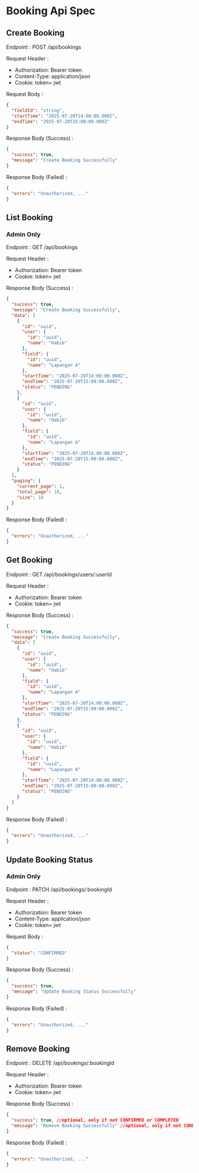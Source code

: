 # Booking Api Spec

## Create Booking

Endpoint : POST /api/bookings

Request Header :

- Authorization: Bearer token
- Content-Type: application/json
- Cookie: token= jwt

Request Body :

```json
{
  "fieldId": "string",
  "startTime": "2025-07-20T14:00:00.000Z",
  "endTime": "2025-07-20T15:00:00.000Z"
}
```

Response Body (Success) :

```json
{
  "success": true,
  "message": "Create Booking Successfully"
}
```

Response Body (Failed) :

```json
{
  "errors": "Unauthorized, ..."
}
```

## List Booking

### Admin Only

Endpoint : GET /api/bookings

Request Header :

- Authorization: Bearer token
- Cookie: token= jwt

Response Body (Success) :

```json
{
  "success": true,
  "message": "Create Booking Successfully",
  "data": [
    {
      "id": "uuid",
      "user": {
        "id": "uuid",
        "name": "Habib"
      },
      "field": {
        "id": "uuid",
        "name": "Lapangan A"
      },
      "startTime": "2025-07-20T14:00:00.000Z",
      "endTime": "2025-07-20T15:00:00.000Z",
      "status": "PENDING"
    },
    {
      "id": "uuid",
      "user": {
        "id": "uuid",
        "name": "Habib"
      },
      "field": {
        "id": "uuid",
        "name": "Lapangan A"
      },
      "startTime": "2025-07-20T14:00:00.000Z",
      "endTime": "2025-07-20T15:00:00.000Z",
      "status": "PENDING"
    }
  ],
  "paging": {
    "current_page": 1,
    "total_page": 10,
    "size": 10
  }
}
```

Response Body (Failed) :

```json
{
  "errors": "Unauthorized, ..."
}
```

## Get Booking

Endpoint : GET /api/bookings/users/:userId

Request Header :

- Authorization: Bearer token
- Cookie: token= jwt

Response Body (Success) :

```json
{
  "success": true,
  "message": "Create Booking Successfully",
  "data": [
    {
      "id": "uuid",
      "user": {
        "id": "uuid",
        "name": "Habib"
      },
      "field": {
        "id": "uuid",
        "name": "Lapangan A"
      },
      "startTime": "2025-07-20T14:00:00.000Z",
      "endTime": "2025-07-20T15:00:00.000Z",
      "status": "PENDING"
    },
    {
      "id": "uuid",
      "user": {
        "id": "uuid",
        "name": "Habib"
      },
      "field": {
        "id": "uuid",
        "name": "Lapangan A"
      },
      "startTime": "2025-07-20T14:00:00.000Z",
      "endTime": "2025-07-20T15:00:00.000Z",
      "status": "PENDING"
    }
  ]
}
```

Response Body (Failed) :

```json
{
  "errors": "Unauthorized, ..."
}
```

## Update Booking Status

### Admin Only

Endpoint : PATCH /api/bookings/:bookingId

Request Header :

- Authorization: Bearer token
- Content-Type: application/json
- Cookie: token= jwt

Request Body :

```json
{
  "status": "CONFIRMED"
}
```

Response Body (Success) :

```json
{
  "success": true,
  "message": "Update Booking Status Successfully"
}
```

Response Body (Failed) :

```json
{
  "errors": "Unauthorized, ..."
}
```

## Remove Booking

Endpoint : DELETE /api/bookings/:bookingId

Request Header :

- Authorization: Bearer token
- Cookie: token= jwt

Response Body (Success) :

```json
{
  "success": true, //optional, only if not CONFIRMED or COMPLETED
  "message": "Remove Booking Successfully" //optional, only if not CONFIRMED or COMPLETED
}
```

Response Body (Failed) :

```json
{
  "errors": "Unauthorized, ..."
}
```
